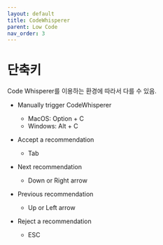 ```yaml
---
layout: default
title: CodeWhisperer
parent: Low Code
nav_order: 3
---
```


# 단축키
Code Whisperer를 이용하는 환경에 따라서 다를 수 있음.

* Manually trigger CodeWhisperer
  + MacOS: Option + C
  + Windows: Alt + C

* Accept a recommendation
  + Tab

* Next recommendation
  + Down or Right arrow
* Previous recommendation
  + Up or Left arrow

* Reject a recommendation
  + ESC
